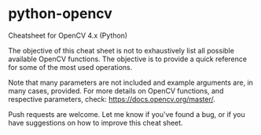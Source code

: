 # python-opencv
Cheatsheet for OpenCV 4.x (Python)

The objective of this cheat sheet is not to exhaustively list all possible available OpenCV functions. The objective is to provide a quick reference for some of the most used operations.

Note that many parameters are not included and example arguments are, in many cases, provided. For more details on OpenCV functions, and respective parameters, check:      https://docs.opencv.org/master/.

Push requests are welcome. Let me know if you've found a bug, or if you have suggestions on how to improve this cheat sheet.
